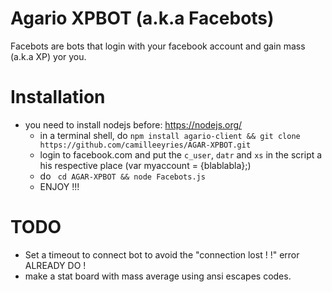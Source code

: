 # Agario XPBOT (a.k.a Facebots)

Facebots are bots that login with your facebook account and gain mass (a.k.a XP) yor you.

# Installation
- you need to install nodejs before: https://nodejs.org/
  - in a terminal shell, do ```npm install agario-client && git clone https://github.com/camilleeyries/AGAR-XPBOT.git```
  - login to facebook.com and put the ```c_user```, ```datr``` and ```xs``` in the script a his respective place (var myaccount = {blablabla};)
  - do ``` cd AGAR-XPBOT && node Facebots.js```
  - ENJOY !!!

# TODO
- Set a timeout to connect bot to avoid the "connection lost ! !" error ALREADY DO !
- make a stat board with mass average using ansi escapes codes.